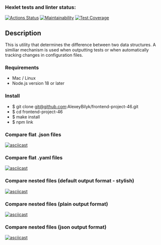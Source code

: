 ### Hexlet tests and linter status:
[![Actions Status](https://github.com/AlexeyBilyk/frontend-project-46/workflows/hexlet-check/badge.svg)](https://github.com/AlexeyBilyk/frontend-project-46/actions)
[![Maintainability](https://api.codeclimate.com/v1/badges/9c3d84f227bbc18c0589/maintainability)](https://codeclimate.com/github/AlexeyBilyk/frontend-project-46/maintainability)
[![Test Coverage](https://api.codeclimate.com/v1/badges/9c3d84f227bbc18c0589/test_coverage)](https://codeclimate.com/github/AlexeyBilyk/frontend-project-46/test_coverage)

## Description
This is utility that determines the difference between two data structures. A similiar mechanism is used when outputting tests or when automatically tracking changes in configuration files.

### Requirements

- Mac / Linux
- Node.js version 18 or later

### Install

- $ git clone git@github.com:AlexeyBilyk/frontend-project-46.git
- $ cd frontend-project-46
- $ make install
- $ npm link

### Compare flat .json files
[![asciicast](https://asciinema.org/a/SItcwEP9O4Y4HeoG06Lpm6Nco.svg)](https://asciinema.org/a/SItcwEP9O4Y4HeoG06Lpm6Nco)

### Compare flat .yaml files
[![asciicast](https://asciinema.org/a/a2a4nfs4eIG4BjLSoB8QsQoqV.svg)](https://asciinema.org/a/a2a4nfs4eIG4BjLSoB8QsQoqV)

### Compare nested files (default output format - stylish)
[![asciicast](https://asciinema.org/a/cTcAURduaWulgzEBFEO7bL3g3.svg)](https://asciinema.org/a/cTcAURduaWulgzEBFEO7bL3g3)

### Compare nested files (plain output format)
[![asciicast](https://asciinema.org/a/3Nb23RGR32jG8aRJNiuIsDomE.svg)](https://asciinema.org/a/3Nb23RGR32jG8aRJNiuIsDomE)

### Compare nested files (json output format)
[![asciicast](https://asciinema.org/a/WY4FSXEqBO3EGpj2AGwVfUNgN.svg)](https://asciinema.org/a/WY4FSXEqBO3EGpj2AGwVfUNgN)